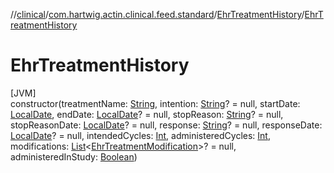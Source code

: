 //[clinical](../../../index.md)/[com.hartwig.actin.clinical.feed.standard](../index.md)/[EhrTreatmentHistory](index.md)/[EhrTreatmentHistory](-ehr-treatment-history.md)

# EhrTreatmentHistory

[JVM]\
constructor(treatmentName: [String](https://kotlinlang.org/api/latest/jvm/stdlib/kotlin/-string/index.html), intention: [String](https://kotlinlang.org/api/latest/jvm/stdlib/kotlin/-string/index.html)? = null, startDate: [LocalDate](https://docs.oracle.com/javase/8/docs/api/java/time/LocalDate.html), endDate: [LocalDate](https://docs.oracle.com/javase/8/docs/api/java/time/LocalDate.html)? = null, stopReason: [String](https://kotlinlang.org/api/latest/jvm/stdlib/kotlin/-string/index.html)? = null, stopReasonDate: [LocalDate](https://docs.oracle.com/javase/8/docs/api/java/time/LocalDate.html)? = null, response: [String](https://kotlinlang.org/api/latest/jvm/stdlib/kotlin/-string/index.html)? = null, responseDate: [LocalDate](https://docs.oracle.com/javase/8/docs/api/java/time/LocalDate.html)? = null, intendedCycles: [Int](https://kotlinlang.org/api/latest/jvm/stdlib/kotlin/-int/index.html), administeredCycles: [Int](https://kotlinlang.org/api/latest/jvm/stdlib/kotlin/-int/index.html), modifications: [List](https://kotlinlang.org/api/latest/jvm/stdlib/kotlin.collections/-list/index.html)&lt;[EhrTreatmentModification](../-ehr-treatment-modification/index.md)&gt;? = null, administeredInStudy: [Boolean](https://kotlinlang.org/api/latest/jvm/stdlib/kotlin/-boolean/index.html))
